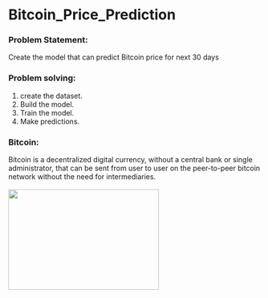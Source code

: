 # Bitcoin_Price_Prediction
### Problem Statement:
Create the model that can predict Bitcoin price for next 30 days
### Problem solving:
1) create the dataset. </br>
2) Build the model. </br>
3) Train the model. </br>
4) Make predictions. </br>
### Bitcoin:
Bitcoin is a decentralized digital currency, without a central bank or single administrator, that can be sent from user to user on the peer-to-peer bitcoin network without the need for intermediaries. </br>
</br>
<img src="https://user-images.githubusercontent.com/72653126/149631333-a64977bd-1d40-47d8-b7bc-bdb1cbe4cdcb.png" width="300" height="200">
</br>
